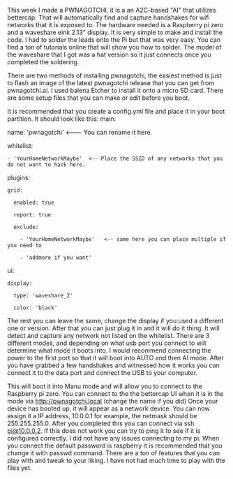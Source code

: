 This week I made a PWNAGOTCHI, it is a an A2C-based "AI" that utilizes bettercap. That will automatically find and 
capture handshakes for wifi networks that it is exposed to.  The hardware needed is a Raspberry pi zero and a 
waveshare eink 2.13" display.  It is very simple to make and install the code.  I had to solder the
leads onto the Pi but that was very easy.  You can find a ton of tutorials online that will show you how to solder.
The model of the waveshare that I got was a hat version so it just connects once you completed the soldering.

There are two methods of installing pwnagotchi, the easiest method is just to flash an image of the latest pwnagotchi
release that you can get from pwnagotchi.ai.  I used balena Etcher to install it onto a micro SD card.  There are 
some setup files that you can make or edit before you boot.

It is recommended that you create a config.yml file and place it in your boot partition. It should look like this:
main:

  name: 'pwnagotchi' <--- You can rename it here.

  whitelist:

    - 'YourHomeNetworkMaybe'  <-- Place the SSID of any networks that you do not want to hack here.

  plugins:

    grid:

      enabled: true

      report: true

      exclude:

        - 'YourHomeNetworkMaybe'   <-- same here you can place multiple if you need to
 
        - 'addmore if you want'


ui:

    display:

      type: 'waveshare_2'

      color: 'black'



The rest you can leave the same, change the display if you used a different one or version.  After that you can just
plug it in and it will do it thing.  It will detect and capture any network not listed on the whitelist.
There are 3 different modes, and depending on what usb port you connect to will determine what mode it boots into.
I would recommend connecting the power to the first port so that it will boot into AUTO and then AI mode.  After you 
have grabbed a few handshakes and witnessed how it works you can connect it to the data port and connect the USB to
your computer.

This will boot it into Manu mode and will allow you to connect to the Raspberry pi zero.
You can connect to the the bettercap UI when it is in the mode via http://pwnagotchi.local (change the name if you did)
Once your device has booted up, it will appear as a network device.  You can now assign it a IP address, 10.0.0.1 
for example, the netmask should be 255.255.255.0.  After you completed this you can connect via ssh pi@10.0.0.2.  If
this does not work you can try to ping it to see if it is configured correctly.  I did not have any issues connecting
to my pi.  When you connect the default password is raspberry it is recommended that you change it with passwd 
command.  There are a ton of features that you can play with and tweak to your liking.  I have not had much time to 
play with the files yet.
